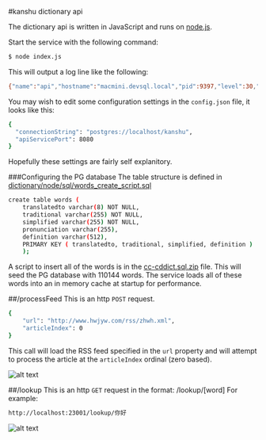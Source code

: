 #kanshu dictionary api

The dictionary api is written in JavaScript and runs on [node.js].

Start the service with the following command:
```sh
$ node index.js
```
This will output a log line like the following:
```sh
{"name":"api","hostname":"macmini.devsql.local","pid":9397,"level":30,"msg":"restify listening at http://0.0.0.0:23001","time":"2015-01-29T02:22:30.387Z","v":0}
```
You may wish to edit some configuration settings in the ```config.json``` file, it looks like this:
```sh
{
  "connectionString": "postgres://localhost/kanshu",
  "apiServicePort": 8080
}
```
Hopefully these settings are fairly self explanitory.

###Configuring the PG database
The table structure is defined in [dictionary/node/sql/words_create_script.sql](https://raw.githubusercontent.com/dsandor/kanshu-backend/master/dictionary/node/sql/words_create_script.sql)

```sh
create table words (
	translatedto varchar(8) NOT NULL,
	traditional varchar(255) NOT NULL,
	simplified varchar(255) NOT NULL,
	pronunciation varchar(255),
	definition varchar(512),
	PRIMARY KEY ( translatedto, traditional, simplified, definition )
	);
```
A script to insert all of the words is in the [cc-cddict.sql.zip](https://raw.githubusercontent.com/dsandor/kanshu-backend/master/dictionary/node/sql/cc-cedict.sql.zip) file.  This will seed the PG database with 110144 words.  The service loads all of these words into an in memory cache at startup for performance.

##/processFeed
This is an http `POST` request.

```sh
{
    "url": "http://www.hwjyw.com/rss/zhwh.xml",
    "articleIndex": 0
}
```

This call will load the RSS feed specified in the `url` property and will attempt to process the article at the `articleIndex` ordinal (zero based).

![alt text][processFeed]

##/lookup
This is an http `GET` request in the format: /lookup/[word]
For example:
```sh
http://localhost:23001/lookup/你好
```

![alt text][lookup]


[node.js]:http://nodejs.org
[processFeed]:https://raw.githubusercontent.com/dsandor/kanshu-backend/master/dictionary/docs/screenshots/processFeed.png "Process Feed"
[lookup]:https://raw.githubusercontent.com/dsandor/kanshu-backend/master/dictionary/docs/screenshots/lookup.png "Lookup"